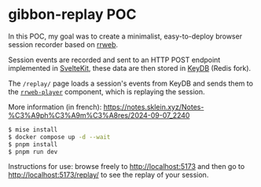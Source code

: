 # gibbon-replay POC

In this POC, my goal was to create a minimalist, easy-to-deploy browser session recorder based on [rrweb](https://github.com/rrweb-io/rrweb/).

Session events are recorded and sent to an HTTP POST endpoint implemented in [SvelteKit](https://kit.svelte.dev/), these data are then stored in [KeyDB](https://github.com/Snapchat/KeyDB) (Redis fork).

The `/replay/` page loads a session's events from KeyDB and sends them to the [`rrweb-player`](https://github.com/rrweb-io/rrweb/tree/master/packages/rrweb-player/) component, which is replaying the session.

More information (in french): https://notes.sklein.xyz/Notes-%C3%A9ph%C3%A9m%C3%A8res/2024-09-07_2240


```sh
$ mise install
$ docker compose up -d --wait
$ pnpm install
$ pnpm run dev
```

Instructions for use: browse freely to <http://localhost:5173> and then go to <http://localhost:5173/replay/> to see the replay of your session.
